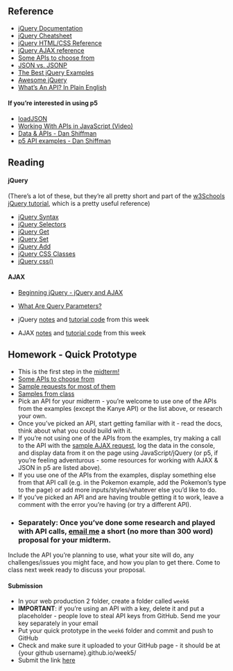 
## Reference
- [jQuery Documentation](https://api.jquery.com/)
- [jQuery Cheatsheet](https://oscarotero.com/jquery/)
- [jQuery HTML/CSS Reference](https://www.w3schools.com/jquery/jquery_ref_html.asp)
- [jQuery AJAX reference](https://www.w3schools.com/jquery/jquery_ref_ajax.asp)
- [Some APIs to choose from](apis.md)
- [JSON vs. JSONP](https://stackoverflow.com/questions/2887209/what-are-the-differences-between-json-and-jsonp)
- [The Best jQuery Examples](https://www.freecodecamp.org/news/the-best-jquery-examples/)
- [Awesome jQuery](https://github.com/petk/awesome-jquery)
- [What’s An API? In Plain English](https://www.freecodecamp.org/news/what-is-an-api-in-english-please-b880a3214a82/)

#### If you’re interested in using p5
- [loadJSON](https://p5js.org/reference/#/p5/loadJSON)
- [Working With APIs in JavaScript (Video)](https://www.youtube.com/watch?v=ecT42O6I_WI&list=PLRqwX-V7Uu6a-SQiI4RtIwuOrLJGnel0r&index=5)
- [Data & APIs - Dan Shiffman](https://shiffman.net/a2z/data-apis/)
- [p5 API examples - Dan Shiffman](https://editor.p5js.org/a2zitp/collections/cgfJWhpsE)

## Reading

#### jQuery

(There’s a lot of these, but they’re all pretty short and part of the [w3Schools jQuery tutorial](https://www.w3schools.com/jquery/default.asp), which is a pretty useful reference)

- [jQuery Syntax](https://www.w3schools.com/jquery/jquery_syntax.asp)
- [jQuery Selectors](https://www.w3schools.com/jquery/jquery_selectors.asp)
- [jQuery Get](https://www.w3schools.com/jquery/jquery_dom_get.asp)
- [jQuery Set](https://www.w3schools.com/jquery/jquery_dom_set.asp)
- [jQuery Add](https://www.w3schools.com/jquery/jquery_dom_add.asp)
- [jQuery CSS Classes](https://www.w3schools.com/jquery/jquery_css_classes.asp)
- [jQuery css()](https://www.w3schools.com/jquery/jquery_css.asp)
#### AJAX
- [Beginning jQuery - jQuery and AJAX](https://drive.google.com/file/d/10zPmSaGSsw_ODXEc2dqmCBdQ64FqQFvb/view?usp=sharing)
- [What Are Query Parameters?](https://rapidapi.com/blog/api-glossary/parameters/query/)

- jQuery [notes](jquery.md) and [tutorial code](https://drive.google.com/file/d/1tJUfZcFUkt-r6O-Y47HJw-xF5fy_LgkZ/view?usp=sharing) from this week
- AJAX [notes](AJAX.md) and [tutorial code](https://drive.google.com/file/d/12P8bUZlKlimvJX0EN9iGEuezo31ROGV-/view?usp=sharing) from this week



## Homework - Quick Prototype

- This is the first step in the [midterm!](midterm.md)
- [Some APIs to choose from](apis.md)
- [Sample requests for most of them](AJAX_exercise.md)
- [Samples from class](https://drive.google.com/file/d/12P8bUZlKlimvJX0EN9iGEuezo31ROGV-/view?usp=sharing)
- Pick an API for your midterm - you’re welcome to use one of the APIs from the examples (except the Kanye API) or the list above, or research your own.
- Once you’ve picked an API, start getting familiar with it - read the docs, think about what you could build with it.
- If you’re not using one of the APIs from the examples, try making a call to the API with the [sample AJAX request](https://drive.google.com/file/d/1U-SWOjupG3vuycC2OOKLKnjlW32-Ff04/view?usp=sharing), log the data in the console, and display data from it on the page using JavaScript/jQuery (or p5, if you’re feeling adventurous - some resources for working with AJAX & JSON in p5 are listed above).
- If you use one of the APIs from the examples, display something else from that API call (e.g. in the Pokemon example, add the Pokemon’s type to the page) or add more inputs/styles/whatever else you’d like to do.
- If you’ve picked an API and are having trouble getting it to work, leave a comment with the error you’re having (or try a different API).
- ### **Separately**: Once you’ve done some research and played with API calls, [email me](mailto:bb2357@hunter.cuny.edu) a short (no more than 300 word) proposal for your midterm.
Include the API you’re planning to use, what your site will do, any challenges/issues you might face, and how you plan to get there. Come to class next week ready to discuss your proposal.


#### Submission

- In your web production 2 folder, create a folder called `week6`
- **IMPORTANT**: if you’re using an API with a key, delete it and put a placeholder - people love to steal API keys from GitHub. Send me your key separately in your email
- Put your quick prototype in the `week6` folder and commit and push to GitHub
- Check and make sure it uploaded to your GitHub page - it should be at {your github username}.github.io/week5/
- Submit the link [here](https://docs.google.com/forms/d/e/1FAIpQLScJ_hzjToD08UX5Py2QP4t8VhiKaIAHZNn6dQVUQbSerfHgrA/viewform?usp=sf_link)


